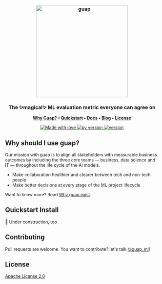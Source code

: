 <h3 align="center">
<img src="https://github.com/guap-ml/guap-docs/blob/main/guap.png?raw=true" alt="guap" width="300"></a>
</h3>
<h3 align="center">The ✨magical✨ ML evaluation metric everyone can agree on</h3>

<p align="center">
<strong>
  <a href="#why-should-i-use-guap">Why Guap?</a> •
  <a href="#quickstart-install">Quickstart</a> •
  <a href="https://guap-ml.github.io/guap-docs/">Docs</a> •
  <a href="https://guap-ml.github.io/guap-docs/blog">Blog</a> •
  <a href="#license">License</a>
</strong>
</p>

<p align="center">
    <a href="https://github.com/chetanraj/awesome-github-badges">
        <img alt="Made with love" src="https://img.shields.io/badge/Made%20With-Love-orange.svg">
    </a>
	<a href="https://github.com/chetanraj/awesome-github-badges">
        <img alt="py version" src="https://img.shields.io/badge/python-3.6_|_3.7_|_3.8-blue">
    </a>
	    </a>
	<a href="https://github.com/chetanraj/awesome-github-badges">
        <img alt="version" src="https://img.shields.io/badge/version-0.1.0-gree">
    </a>
</p>



## Why should I use guap?
Our mission with guap is to align all stakeholders with measurable business outcomes by including the three core teams — business, data science and IT — throughout the life cycle of the AI models.

- Make collaboration healthier and clearer between tech and non-tech people
- Make better decisions at every stage of the ML project lifecycle

Want to know more? Read [Why guap exist](https://guap-ml.github.io/guap-docs/blog/why-guap).

## Quickstart Install
🚧 Under construction, too

## Contributing
Pull requests are welcome. You want to contribute? let's talk [@guap_ml](https://twitter.com/guap_ml)!

## License
[Apache License 2.0](http://www.apache.org/licenses/)
